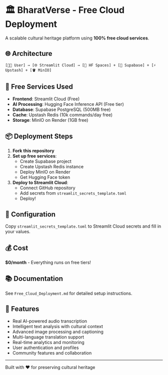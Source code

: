 # 🏛️ BharatVerse - Free Cloud Deployment

A scalable cultural heritage platform using **100% free cloud services**.

## 🌐 Architecture

```
[🧑‍💻 User] → [🌐 Streamlit Cloud] → [🔮 HF Spaces] + [🐘 Supabase] + [⚡ Upstash] + [🪣 MinIO]
```

## 🚀 Free Services Used

- **Frontend**: Streamlit Cloud (Free)
- **AI Processing**: Hugging Face Inference API (Free tier)
- **Database**: Supabase PostgreSQL (500MB free)
- **Cache**: Upstash Redis (10k commands/day free)
- **Storage**: MinIO on Render (1GB free)

## 📦 Deployment Steps

1. **Fork this repository**
2. **Set up free services**:
   - Create Supabase project
   - Create Upstash Redis instance
   - Deploy MinIO on Render
   - Get Hugging Face token
3. **Deploy to Streamlit Cloud**:
   - Connect GitHub repository
   - Add secrets from `streamlit_secrets_template.toml`
   - Deploy!

## 🔧 Configuration

Copy `streamlit_secrets_template.toml` to Streamlit Cloud secrets and fill in your values.

## 💰 Cost

**$0/month** - Everything runs on free tiers!

## 📚 Documentation

See `Free_Cloud_Deployment.md` for detailed setup instructions.

## 🎯 Features

- Real AI-powered audio transcription
- Intelligent text analysis with cultural context
- Advanced image processing and captioning
- Multi-language translation support
- Real-time analytics and monitoring
- User authentication and profiles
- Community features and collaboration

---

Built with ❤️ for preserving cultural heritage
